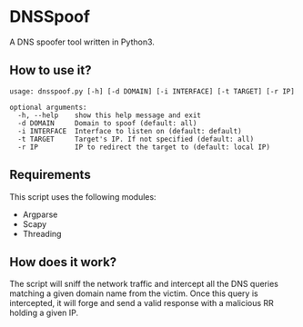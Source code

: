 # DNSSpoof

A DNS spoofer tool written in Python3.

## How to use it?

    usage: dnsspoof.py [-h] [-d DOMAIN] [-i INTERFACE] [-t TARGET] [-r IP]
    
    optional arguments:
      -h, --help    show this help message and exit
      -d DOMAIN     Domain to spoof (default: all)
      -i INTERFACE  Interface to listen on (default: default)
      -t TARGET     Target's IP. If not specified (default: all)
      -r IP         IP to redirect the target to (default: local IP)

## Requirements

This script uses the following modules:

 - Argparse
 - Scapy
 - Threading

## How does it work?

The script will sniff the network traffic and intercept all the DNS queries matching a given domain name from the victim. Once this query is intercepted, it will forge and send a valid response with a malicious RR holding a given IP.

